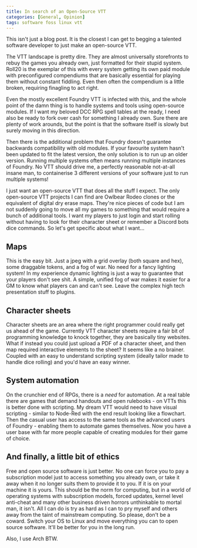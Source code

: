 ```yaml
---
title: In search of an Open-Source VTT
categories: [General, Opinion]
tags: software foss linux vtt
---
```


This isn't just a blog post. It is the closest I can get to begging a talented software developer to just make an open-source VTT.

The VTT landscape is pretty dire. They are almost universally storefronts to rebuy the games you already own, just formatted for their stupid system. Roll20 is the exemplar of this with every system getting its own paid module with preconfigured compendiums that are basically essential for playing them without constant fiddling. Even then often the compendium is a little broken, requiring finagling to act right.

Even the mostly excellent Foundry VTT is infected with this, and the whole point of the damn thing is to handle systems and tools using open-source modules. If I want my beloved DCC RPG spell tables at the ready, I need also be ready to fork over cash for something I already own. Sure there are plenty of work arounds, but the point is that the software itself is slowly but surely moving in this direction.

Then there is the additional problem that Foundry doesn't guarantee backwards compatibility with old modules. If your favourite system hasn't been updated to fit the latest version, the only solution is to run up an older version. Running multiple systems often means running multiple instances of Foundry. No VTT should drive me, a perfectly reasonable not-at-all insane man, to containerise 3 different versions of your software just to run multiple systems!

I just want an open-source VTT that does all the stuff I expect. The only open-source VTT projects I can find are Owlbear Rodeo clones or the equivalent of digital dry erase maps. They're nice pieces of code but I am not suddenly going to move all my games to something that would require a bunch of additional tools. I want my players to just login and start rolling without having to look for their character sheet or remember a Discord bots dice commands. So let's get specific about what I want...

## Maps

This is the easy bit. Just a jpeg with a grid overlay (both square and hex), some draggable tokens, and a fog of war. No need for a fancy lighting system! In my experience dynamic lighting is just a way to guarantee that your players don't see shit. A simple, unified fog of war makes it easier for a GM to know what players can and can't see. Leave the complex high tech presentation stuff to plugins.

## Character sheets

Character sheets are an area where the right programmer could really get us ahead of the game. Currently VTT character sheets require a fair bit of programming knowledge to knock together, they are basically tiny websites. What if instead you could just upload a PDF of a character sheet, and then map required interactive elements to the sheet? It seems like a no brainer. Coupled with an easy to understand scripting system (ideally tailor made to handle dice rolling) and you'd have an easy winner.

## System automation

On the crunchier end of RPGs, there is a *need* for automation. At a real table there are games that demand handouts and open rulebooks - on VTTs this is better done with scripting. My dream VTT would need to have visual scripting - similar to Node-Red with the end result looking like a flowchart. Then the casual user has access to the same tools as the advanced users of Foundry - enabling them to automate games themselves. Now you have a user base with far more people capable of creating modules for their game of choice.

## And finally, a little bit of ethics

Free and open source software is just better. No one can force you to pay a subscription model just to access something you already own, or take it away when it no longer suits them to provide it to you. If it is on your machine it is yours. This should be the norm for computing, but in a world of operating systems with subscription models, forced updates, kernel level anti-cheat and many other business driven horrors  unthinkable to mortal man, it isn't. All I can do is try as hard as I can to pry myself and others away from the taint of mainstream computing. So please, don't be a coward. Switch your OS to Linux and move everything you can to open source software. It'll be better for you in the long run.

Also, I use Arch BTW.